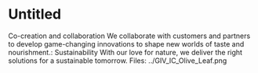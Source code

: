 # Untitled

Co-creation and collaboration We collaborate with customers and partners to develop game-changing innovations to shape new worlds of taste and nourishment.: Sustainability 
With our love for nature, we deliver the right solutions for a sustainable tomorrow.
Files: ../GIV_IC_Olive_Leaf.png